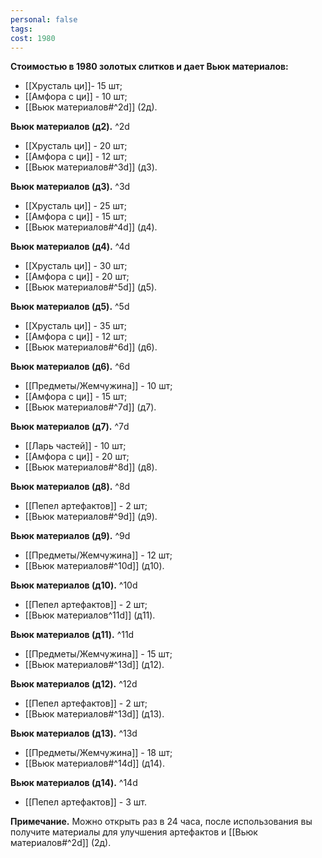 ```yaml
---
personal: false
tags: 
cost: 1980
---
```

**Стоимостью в 1980 золотых слитков и дает Вьюк материалов:**  

- [[Хрусталь ци]]- 15 шт;
- [[Амфора с ци]] - 10 шт;
- [[Вьюк материалов#^2d]] (2д). 

**Вьюк материалов (д2).**   ^2d

- [[Хрусталь ци]] - 20 шт;
- [[Амфора с ци]] - 12 шт;
- [[Вьюк материалов#^3d]] (д3).

**Вьюк материалов (д3).**  ^3d

- [[Хрусталь ци]] - 25 шт;
- [[Амфора с ци]] - 15 шт;
- [[Вьюк материалов#^4d]] (д4).

**Вьюк материалов (д4).**  ^4d

- [[Хрусталь ци]] - 30 шт;
- [[Амфора с ци]] - 20 шт;
- [[Вьюк материалов#^5d]] (д5).

**Вьюк материалов (д5).**  ^5d

- [[Хрусталь ци]] - 35 шт;
- [[Амфора с ци]] - 12 шт;
- [[Вьюк материалов#^6d]] (д6).

**Вьюк материалов (д6).**  ^6d

- [[Предметы/Жемчужина]] - 10 шт;
- [[Амфора с ци]] - 15 шт;
- [[Вьюк материалов#^7d]] (д7).

**Вьюк материалов (д7).**  ^7d

- [[Ларь частей]] - 10 шт;
- [[Амфора с ци]] - 20 шт;
- [[Вьюк материалов#^8d]] (д8).

**Вьюк материалов (д8).**  ^8d

- [[Пепел артефактов]] - 2 шт;
- [[Вьюк материалов#^9d]] (д9).

**Вьюк материалов (д9).**  ^9d

- [[Предметы/Жемчужина]] - 12 шт;
- [[Вьюк материалов#^10d]] (д10).

**Вьюк материалов (д10).**  ^10d

- [[Пепел артефактов]] - 2 шт;
- [[Вьюк материалов^11d]] (д11).

**Вьюк материалов (д11).**  ^11d

- [[Предметы/Жемчужина]] - 15 шт;
- [[Вьюк материалов#^13d]] (д12). 

**Вьюк материалов (д12).**  ^12d

- [[Пепел артефактов]] - 2 шт;
- [[Вьюк материалов#^13d]] (д13).

**Вьюк материалов (д13).**  ^13d

- [[Предметы/Жемчужина]] - 18 шт;
- [[Вьюк материалов#^14d]] (д14).

**Вьюк материалов (д14).**  ^14d

- [[Пепел артефактов]] - 3 шт.

  
**Примечание.** Можно открыть раз в 24 часа, после использования вы получите материалы для улучшения артефактов и [[Вьюк материалов#^2d]] (2д).